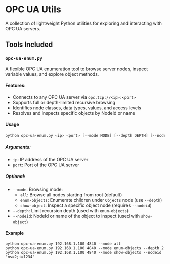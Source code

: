 # OPC UA Utils

A collection of lightweight Python utilities for exploring and interacting with OPC UA servers.

## Tools Included

### `opc-ua-enum.py`

A flexible OPC UA enumeration tool to browse server nodes, inspect variable values, and explore object methods.

#### Features:

- Connects to any OPC UA server via `opc.tcp://<ip>:<port>`
- Supports full or depth-limited recursive browsing
- Identifies node classes, data types, values, and access levels
- Resolves and inspects specific objects by NodeId or name

#### Usage

```bash
python opc-ua-enum.py <ip> <port> [--mode MODE] [--depth DEPTH] [--nodeid NODEID]
```

##### Arguments:

- `ip`: IP address of the OPC UA server
- `port`: Port of the OPC UA server

##### Optional:

- `--mode`: Browsing mode:
  - `all`: Browse all nodes starting from root (default)
  - `enum-objects`: Enumerate children under `Objects` node (use `--depth`)
  - `show-object`: Inspect a specific object node (requires `--nodeid`)
- `--depth`: Limit recursion depth (used with `enum-objects`)
- `--nodeid`: NodeId or name of the object to inspect (used with `show-object`)

#### Example

```
python opc-ua-enum.py 192.168.1.100 4840 --mode all
python opc-ua-enum.py 192.168.1.100 4840 --mode enum-objects --depth 2
python opc-ua-enum.py 192.168.1.100 4840 --mode show-objects --nodeid "ns=2;i=1234"
```
